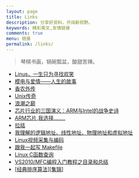 ```yaml
---
layout: page
title: Links
description: 分享好资料，开阔新视野。
keywords: 精彩美文,友情链接
comments: true
menu: 链接
permalink: /links/
---
```


> 琴棋书画，锅碗瓢盆，酸甜苦辣。

* [Linus，一生只为寻找欢笑](https://zhuanlan.zhihu.com/p/19796979?columnSlug=mactalk)
* [模电与爱情——人生的故事](http://bbs.eeworld.com.cn/thread-450923-1-1.html)
* [香农外传](http://blog.sciencenet.cn/blog-453322-978153.html)
* [Unix传奇](http://coolshell.cn/articles/2322.html)
* [浪潮之巅](http://bbs.eeworld.com.cn/forum.php?mod=viewthread&tid=75488&highlight=%C0%CB%B3%B1%D6%AE%E1%DB)
* [芯片行业的三国演义：ARM与Intel的战争史诗](http://blog.renren.com/share/1496246006/14710645985)
* [ARM芯片,我选择........](http://www.360doc.com/content/16/0215/21/30583198_534855052.shtml)
* [拉祜](http://wentao1213.com)
* [我理解的逻辑地址、线性地址、物理地址和虚拟地址](http://bbs.chinaunix.net/thread-2083672-1-1.html)
* [Linux视频采集与编码](http://blog.csdn.net/zgyulongfei/article/details/7526249)
* [跟我一起写 Makefile](http://blog.csdn.net/haoel/article/details/2886/)
* [Linux C函数查询](http://www.iteedu.com/os/linux/linuxprgm/linuxcfunctions/interface/accept.php)
* [VS2010/MFC编程入门教程之目录和总结](http://blog.csdn.net/s12244315/article/details/50913539)
* [[经典排序算法][集锦] ](http://www.cnblogs.com/kkun/archive/2011/11/23/2260312.html)
